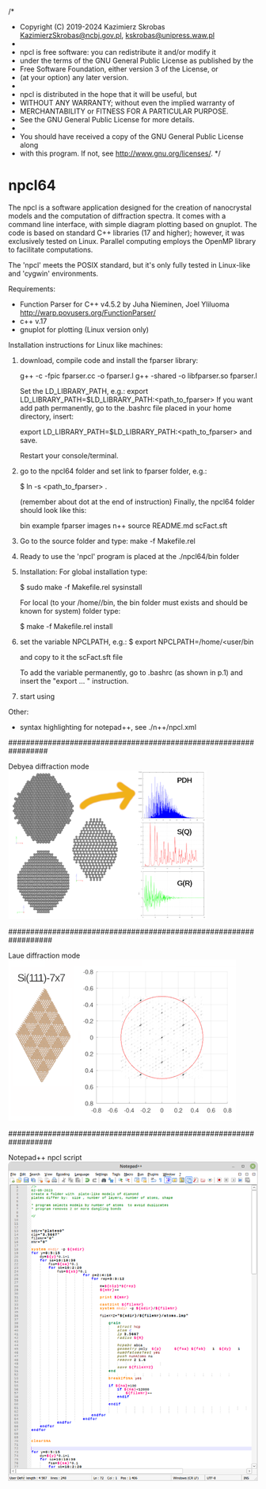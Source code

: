/*
 * Copyright (C) 2019-2024 Kazimierz Skrobas <KazimierzSkrobas@ncbj.gov.pl>, <kskrobas@unipress.waw.pl>
 *
 * npcl is free software: you can redistribute it and/or modify it
 * under the terms of the GNU General Public License as published by the
 * Free Software Foundation, either version 3 of the License, or
 * (at your option) any later version.
 *
 * npcl is distributed in the hope that it will be useful, but
 * WITHOUT ANY WARRANTY; without even the implied warranty of
 * MERCHANTABILITY or FITNESS FOR A PARTICULAR PURPOSE.
 * See the GNU General Public License for more details.
 *
 * You should have received a copy of the GNU General Public License along
 * with this program.  If not, see <http://www.gnu.org/licenses/>.
 */
 
# npcl64
The npcl is a software application designed for the creation of nanocrystal models and the computation of diffraction spectra. It comes with a command line interface, with simple diagram plotting based on gnuplot. The code is based on standard C++ libraries (17 and higher); however, it was exclusively tested on Linux. Parallel computing employs the OpenMP library to facilitate computations. 

The 'npcl' meets the POSIX standard, but it's only fully tested in Linux-like and 'cygwin' environments.

Requirements:
* Function Parser for C++ v4.5.2 by Juha Nieminen, Joel Yliluoma  http://warp.povusers.org/FunctionParser/
* c++ v.17
* gnuplot for plotting (Linux version only)

Installation instructions for Linux like machines:
1. download, compile code  and install the fparser library:

    g++ -c -fpic fparser.cc -o fparser.l
    g++ -shared -o libfparser.so fparser.l 
    
   Set the LD_LIBRARY_PATH, e.g.:  export LD_LIBRARY_PATH=$LD_LIBRARY_PATH:<path_to_fparser>
   If you want add  path permanently, go to the .bashrc file placed in your home directory, insert:
   
   export LD_LIBRARY_PATH=$LD_LIBRARY_PATH:<path_to_fparser> and save. 
   
   Restart your console/terminal.
2. go to the npcl64 folder and set link to fparser folder, e.g.: 

   $ ln -s <path_to_fparser> .
   
    (remember about dot at the end of instruction)
    Finally, the npcl64 folder should look like this:
        
    bin
    example
    fparser
    images
    n++
    source
    README.md
    scFact.sft


    
4. Go to the source folder and type:
    make -f Makefile.rel
    
5. Ready to use the 'npcl' program is placed at the ./npcl64/bin folder
6. Installation: 
    For global installation type:
    
    $ sudo make -f Makefile.rel sysinstall
    
    For local (to your /home/<user>/bin, the bin folder must exists and should be known for system) folder type:
 
    $ make -f Makefile.rel install
    
7. set the variable NPCLPATH, e.g.:
    $ export NPCLPATH=/home/<user/bin
    
    and copy to it  the scFact.sft   file
    
    To add the variable permanently, go to .bashrc (as shown in p.1) and insert the "export ... " instruction.
    
8. start using 
   
    


Other:
* syntax highlighting for notepad++, see ./n++/npcl.xml

#################################################################


Debyea diffraction mode
![diff](images/im01.png)

##################################################################


Laue diffraction mode
![diffLaue](images/leed_si111_7x7.png)

##################################################################


Notepad++ npcl script
![npclHigh](images/highNpcl.png)
